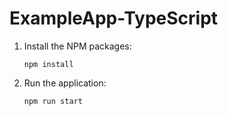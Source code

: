 # ExampleApp-TypeScript
1. Install the NPM packages:
    ```
    npm install
    ```

2. Run the application:
    ```
    npm run start
    ```
